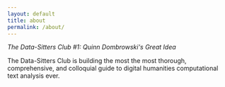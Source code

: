 ```yaml
---
layout: default
title: about
permalink: /about/
---
```


_The Data-Sitters Club #1: Quinn Dombrowski's Great Idea_

The Data-Sitters Club is building the most the most thorough, comprehensive, and colloquial guide to digital humanities computational text analysis ever.
